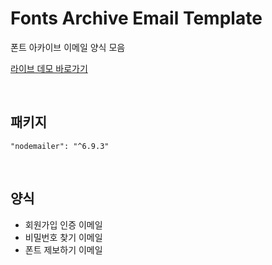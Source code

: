 # Fonts Archive Email Template

폰트 아카이브 이메일 양식 모음

[라이브 데모 바로가기](https://fonts-archive.github.io/fonts-archive-email-form/)

&nbsp;

## 패키지

```
"nodemailer": "^6.9.3"
```

&nbsp;

## 양식

- 회원가입 인증 이메일
- 비밀번호 찾기 이메일
- 폰트 제보하기 이메일
